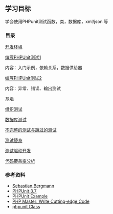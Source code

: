 ## 学习目标

学会使用PHPunit测试函数，类，数据库，xml/json 等

### 目录

[开发环境](1install.md)

[编写PHPUnit测试1](2start.md)

内容：入门示例，依赖关系，数据供给器

[编写PHPUnit测试2](3exception.md)

内容：异常、错误、输出测试

[基境](4fixtures.md)

[组织测试](5organizing.md)

[数据库测试](6database.md)

[不完整的测试与跳过的测试](7incompleteandskippedtests.md)

[测试替身](8doubles.md)

[测试驱动开发](12testdriven.md)

[代码覆盖率分析](14codecoverageanalysis.md)


### 参考资料

* [Sebastian Bergmann](https://github.com/sebastianbergmann?tab=repositories)
* [PHPUnit 3.7](https://phpunit.de/manual/3.7/zh_cn/index.html)
* [PHPUnit Example](https://github.com/tamaragl/PHPUNIT)
* [PHP Master: Write Cutting-edge Code](http://www.sitepoint.com/store/php-master-write-cutting-edge-code/)
* [phpunit Class](http://www.sourcecodebrowser.com/phpunit/3.4.1plus-prepack/class_p_h_p_unit___extensions___database___data_set___data_set_filter.html)